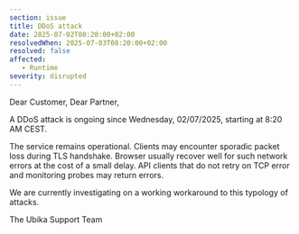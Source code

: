 ```yaml
---
section: issue
title: DDoS attack
date: 2025-07-02T08:20:00+02:00
resolvedWhen: 2025-07-03T08:20:00+02:00
resolved: false
affected:
   - Runtime
severity: disrupted
---
```

Dear Customer, Dear Partner,

A DDoS attack is ongoing since Wednesday, 02/07/2025, starting at 8:20 AM CEST.

The service remains operational. Clients may encounter sporadic packet loss during TLS handshake. Browser usually recover well for such network errors at the cost of a small delay. API clients that do not retry on TCP error and monitoring probes may return errors.

We are currently investigating on a working workaround to this typology of attacks.

The Ubika Support Team
